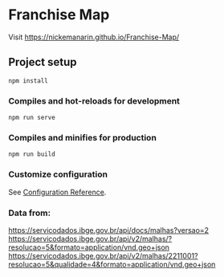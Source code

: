 # Franchise Map

Visit https://nickemanarin.github.io/Franchise-Map/

## Project setup
```
npm install
```

### Compiles and hot-reloads for development
```
npm run serve
```

### Compiles and minifies for production
```
npm run build
```

### Customize configuration
See [Configuration Reference](https://cli.vuejs.org/config/).

### Data from:

https://servicodados.ibge.gov.br/api/docs/malhas?versao=2  
https://servicodados.ibge.gov.br/api/v2/malhas/?resolucao=5&formato=application/vnd.geo+json  
https://servicodados.ibge.gov.br/api/v2/malhas/2211001?resolucao=5&qualidade=4&formato=application/vnd.geo+json  